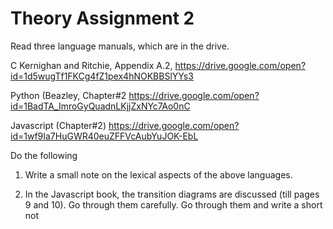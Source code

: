 # Theory Assignment 2
Read three language manuals, which are in the drive.

C Kernighan and Ritchie, Appendix A.2,
https://drive.google.com/open?id=1d5wugTf1FKCg4fZ1pex4hNOKBBSlYYs3

Python (Beazley, Chapter#2
https://drive.google.com/open?id=1BadTA_ImroGyQuadnLKjjZxNYc7Ao0nC

Javascript (Chapter#2)
https://drive.google.com/open?id=1wf9Ia7HuGWR40euZFFVcAubYuJOK-EbL

Do the following
1. Write a small note on the lexical aspects of the above languages.

2. In the Javascript book, the transition diagrams are discussed (till pages 9 and 10). Go through them carefully. Go through them and write a short not
